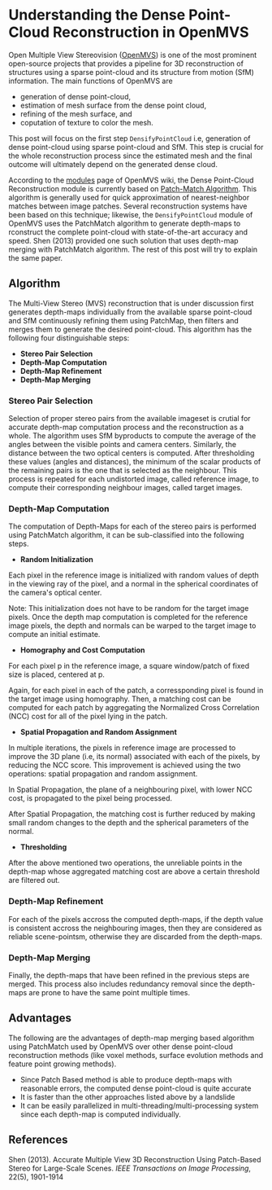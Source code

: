 Understanding the Dense Point-Cloud Reconstruction in OpenMVS
=============================================================
Open Multiple View Stereovision (<a href="">OpenMVS</a>) is one of the most prominent open-source projects that provides a pipeline for 3D reconstruction of structures using a sparse point-cloud and its structure from motion (SfM) information. The main functions of OpenMVS are 
* generation of dense point-cloud, 
* estimation of mesh surface from the dense point cloud, 
* refining of the mesh surface, and 
* coputation of texture to color the mesh. 

This post will focus on the first step ```DensifyPointCloud``` i.e, generation of dense point-cloud using sparse point-cloud and SfM. This step is crucial for the whole reconstruction process since the estimated mesh and the final outcome will ultimately depend on the generated dense cloud.

According to the <a href="https://github.com/cdcseacave/openMVS/wiki/Modules">modules</a> page of OpenMVS wiki, the Dense Point-Cloud Reconstruction module is currently based on <a href="https://gfx.cs.princeton.edu/pubs/Barnes_2009_PAR/">Patch-Match Algorithm</a>. This algorithm is generally used for quick approximation of nearest-neighbor matches between image patches. Several reconstruction systems have been based on this technique; likewise, the ```DensifyPointCloud``` module of OpenMVS uses the PatchMatch algorithm to generate depth-maps to rconstruct the complete point-cloud with state-of-the-art accuracy and speed. Shen (2013) provided one such solution that uses depth-map merging with PatchMatch algorithm. The rest of this post will try to explain the same paper.

Algorithm
---------
The Multi-View Stereo (MVS) reconstruction that is under discussion first generates depth-maps individually from the available sparse point-cloud and SfM continuously refining them using PatchMap, then filters and merges them to generate the desired point-cloud. This algorithm has the following four distinguishable steps: 
* **Stereo Pair Selection**
* **Depth-Map Computation**
* **Depth-Map Refinement**
* **Depth-Map Merging**

### Stereo Pair Selection
Selection of proper stereo pairs from the available imageset is crutial for accurate depth-map computation process and the reconstruction as a whole. The algorithm uses SfM byproducts to compute the average of the angles between the visible points and camera centers. Similarly, the distance between the two optical centers is computed. After thresholding these values (angles and distances), the minimum of the scalar products of the remaining pairs is the one that is selected as the neighbour. This process is repeated for each undistorted image, called reference image, to compute their corresponding neighbour images, called target images.

### Depth-Map Computation
The computation of Depth-Maps for each of the stereo pairs is performed using PatchMatch algorithm, it can be sub-classified into the following steps.
* **Random Initialization**<br>
<p>Each pixel in the reference image is initialized with random values of depth in the viewing ray of the pixel, and a normal in the spherical coordinates of the camera's optical center. 

Note: This initialization does not have to be random for the target image pixels. Once the depth map computation is completed for the reference image pixels, the depth and normals can be warped to the target image to compute an initial estimate.</p>

* **Homography and Cost Computation**<br>
<p>For each pixel p in the reference image, a square window/patch of fixed size is placed, centered at p. 

Again, for each pixel in each of the patch, a corressponding pixel is found in the target image using homography. Then, a matching cost can be computed for each patch by aggregating the  Normalized Cross Correlation (NCC) cost for all of the pixel lying in the patch.</p>

* **Spatial Propagation and Random Assignment**<br>
<p>In multiple iterations, the pixels in reference image are processed to improve the 3D plane (i.e, its normal) associated with each of the pixels, by reducing the NCC score. This improvement is achieved using the two operations: spatial propagation and random assignment.

In Spatial Propagation, the plane of a neighbouring pixel, with lower NCC cost, is propagated to the pixel being processed.

After Spatial Propagation, the matching cost is further reduced by making small random changes to the depth and the spherical parameters of the normal.</p>

* **Thresholding**<br>
<p>After the above mentioned two operations, the unreliable points in the depth-map whose aggregated matching cost are above a certain threshold are filtered out. </p>

### Depth-Map Refinement
For each of the pixels accross the computed depth-maps, if the depth value is consistent accross the neighbouring images, then they are considered as reliable scene-pointsm, otherwise they are discarded from the depth-maps.

### Depth-Map Merging
Finally, the depth-maps that have been refined in the previous steps are merged. This process also includes redundancy removal since the depth-maps are prone to have the same point multiple times.

Advantages
----------
The following are the advantages of depth-map merging based algorithm using PatchMatch used by OpenMVS over other dense point-cloud reconstruction methods (like voxel methods, surface evolution methods and feature point growing methods).
* Since Patch Based method is able to produce depth-maps with reasonable errors, the computed dense point-cloud is quite accurate
* It is faster than the other approaches listed above by a landslide
* It can be easily parallelized in multi-threading/multi-processing system since each depth-map is computed individually.

References
----------
Shen (2013). Accurate Multiple View 3D Reconstruction Using Patch-Based Stereo for Large-Scale Scenes. *IEEE Transactions on Image Processing*, 22(5), 1901-1914